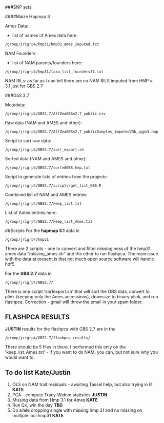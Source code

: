 ###SNP sets

####Maize Hapmap 3

Ames Data: 
- list of names of Ames data here:
```
/group/jrigrp4/hmp31/hmp31_ames_imputed.txt
```

NAM Founders: 
- list of NAM parents/founders here:
```
/group/jrigrp4/hmp31/taxa_list_founders37.txt
```

NAM RILs: as far as I can tell there are no NAM RILS imputed from HMP v. 3.1 just for GBS 2.7

###GbS 2.7

Metadata:     
```
/group/jrigrp4/GBS2.7/AllZeaGBSv2.7_public.csv
```

Raw data (NAM and AMES and other):
```
/group/jrigrp4/GBS2.7/AllZeaGBSv2.7_publicSamples_imputedV3b_agpv3.hmp.gz
```

Script to sort raw data:    
```
/group/jrigrp4/GBS2.7/sort_export.sh
```

Sorted data (NAM and AMES and other):       
```
/group/jrigrp4/GBS2.7/sortedGBS.hmp.txt
```

Script to generate lists of entries from the projects:     
```
/group/jrigrp4/GBS2.7/scripts/get_list_GBS.R
```

Combined list of NAM and AMES entries:    
```
/group/jrigrp4/GBS2.7/keep_list.txt
```

List of Ames entries here:    
```
/group/jrigrp4/GBS2.7/keep_list_Ames.txt
```

##Scripts
For the **hapmap 3.1** data in 
```
/group/jrigrp4/hmp31
```
There are 2 scripts - one to convert and filter missinginess of the hmp31 ames data "missing_ames.sh" and the other to run flashpca. The main issue with the data at present is that not much open source software will handle hdf5.

For the **GBS 2.7** data in
```
/group/jrigrp4/GBS2.7/
```
There is one script 'sortexport.sh' that will sort the GBS data, convert to plink (keeping only the Ames accessions), downsize to binary plink, and run flashpca. Correction - gmail will throw the email in your spam folder.

## FLASHPCA RESULTS
**JUSTIN** results for the flashpca with GBS 2.7 are in the
```
/group/jrigrp4/GBS2.7/flashpca_results/
```
There should be 5 files in there. I performed this only on the 'keep_list_Ames.txt' - if you want to do NAM, you can, but not sure why you would want to.


## To do list Kate/Justin
1. OLS on NAM trait residuals - awaiting Tassel help, but also trying in R **KATE**
2. PCA - compute Tracy-Widom statistics **JUSTIN**
3. Missing data from Hmp 3.1 for Ames **KATE** 
4. Run Qx, win the day **TBD**
5. Do allele dropping single with missing hmp 31 and no missing on multiple loci hmp31 **KATE**
